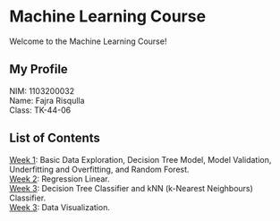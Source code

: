 # Machine Learning Course
Welcome to the Machine Learning Course!

## My Profile
NIM: 1103200032\
Name: Fajra Risqulla\
Class: TK-44-06

## List of Contents

[Week 1](https://github.com/cisnux-seed/course-machine-learning/tree/main/week_1): Basic Data Exploration, Decision Tree Model, Model Validation, Underfitting and Overfitting, and Random Forest.\
[Week 2](https://github.com/cisnux-seed/course-machine-learning/tree/main/week_2): Regression Linear.\
[Week 3](https://github.com/cisnux-seed/course-machine-learning/tree/main/week_3): Decision Tree Classifier and kNN (k-Nearest Neighbours) Classifier.\
[Week 3](https://github.com/cisnux-seed/course-machine-learning/tree/main/week_4): Data Visualization.
